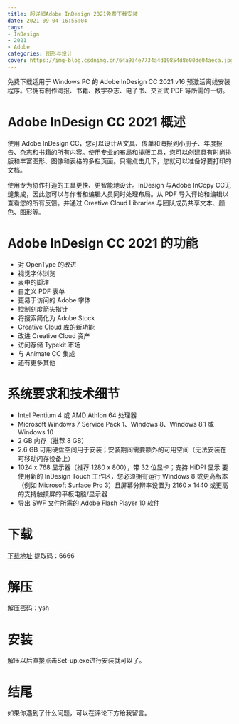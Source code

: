 ```yaml
---
title: 超详细Adobe InDesign 2021免费下载安装
date: 2021-09-04 16:55:04
tags:
- InDesign
- 2021
- Adobe
categories: 图形与设计
cover: https://img-blog.csdnimg.cn/64a934e7734a4d19854d8e00de04aeca.jpg
---
```


免费下载适用于 Windows PC 的 Adob​​e InDesign CC 2021 v16 预激活离线安装程序。它拥有制作海报、书籍、数字杂志、电子书、交互式 PDF 等所需的一切。

# Adobe InDesign CC 2021 概述
使用 Adob​​e InDesign CC，您可以设计从文具、传单和海报到小册子、年度报告、杂志和书籍的所有内容。使用专业的布局和排版工具，您可以创建具有时尚排版和丰富图形、图像和表格的多栏页面。只需点击几下，您就可以准备好要打印的文档。

使用专为协作打造的工具更快、更智能地设计。InDesign 与Adobe InCopy CC无缝集成，因此您可以与作者和编辑人员同时处理布局。从 PDF 导入评论和编辑以查看您的所有反馈。并通过 Creative Cloud Libraries 与团队成员共享文本、颜色、图形等。

# Adobe InDesign CC 2021 的功能
- 对 OpenType 的改进
- 视觉字体浏览
- 表中的脚注
- 自定义 PDF 表单
- 更易于访问的 Adob​​e 字体
- 控制刻度箭头指针
- 将搜索简化为 Adob​​e Stock
- Creative Cloud 库的新功能
- 改进 Creative Cloud 资产
- 访问存储 Typekit 市场
- 与 Animate CC 集成
- 还有更多其他

# 系统要求和技术细节
- Intel Pentium 4 或 AMD Athlon 64 处理器
- Microsoft Windows 7 Service Pack 1、Windows 8、Windows 8.1 或 Windows 10
- 2 GB 内存（推荐 8 GB）
- 2.6 GB 可用硬盘空间用于安装；安装期间需要额外的可用空间（无法安装在可移动闪存设备上）
- 1024 x 768 显示器（推荐 1280 x 800），带 32 位显卡；支持 HiDPI 显示
要使用新的 InDesign Touch 工作区，您必须拥有运行 Windows 8 或更高版本（例如 Microsoft Surface Pro 3）且屏幕分辨率设置为 2160 x 1440 或更高的支持触摸屏的平板电脑/显示器
- 导出 SWF 文件所需的 Adob​​e Flash Player 10 软件

# 下载
[下载地址](https://pan.baidu.com/s/13idzPfwEbkH8YJmp1Huz7w)
提取码：6666

# 解压
解压密码：ysh

# 安装
解压以后直接点击Set-up.exe进行安装就可以了。

# 结尾
如果你遇到了什么问题，可以在评论下方给我留言。







